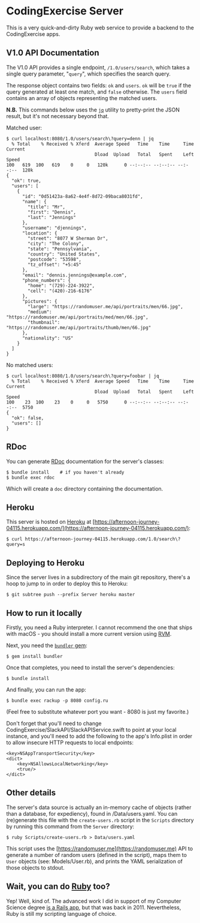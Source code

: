 # CodingExercise Server

This is a very quick-and-dirty Ruby web service to provide a backend to the CodingExercise apps.

## V1.0 API Documentation

The V1.0 API provides a single endpoint, `/1.0/users/search`, which takes a single query parameter, "`query`", which specifies the search query.

The response object contains two fields: `ok` and `users`. `ok` will be `true` if the query generated at least one match, and `false` otherwise. The `users` field contains an array of objects representing the matched users.

**N.B.** This commands below uses the [`jq`](https://stedolan.github.io/jq/) utility to pretty-print the JSON result, but it's not necessary beyond that.

Matched user:
```
$ curl localhost:8080/1.0/users/search\?query=denn | jq
  % Total    % Received % Xferd  Average Speed   Time    Time     Time  Current
                                 Dload  Upload   Total   Spent    Left  Speed
100   619  100   619    0     0   120k      0 --:--:-- --:--:-- --:--:--  120k
{
  "ok": true,
  "users": [
    {
      "id": "0d51423a-8a62-4e4f-8d72-09baca8031fd",
      "name": {
        "title": "Mr",
        "first": "Dennis",
        "last": "Jennings"
      },
      "username": "djennings",
      "location": {
        "street": "8077 W Sherman Dr",
        "city": "The Colony",
        "state": "Pennsylvania",
        "country": "United States",
        "postcode": "53598",
        "tz_offset": "+5:45"
      },
      "email": "dennis.jennings@example.com",
      "phone_numbers": {
        "home": "(729)-224-3922",
        "cell": "(420)-216-6176"
      },
      "pictures": {
        "large": "https://randomuser.me/api/portraits/men/66.jpg",
        "medium": "https://randomuser.me/api/portraits/med/men/66.jpg",
        "thumbnail": "https://randomuser.me/api/portraits/thumb/men/66.jpg"
      },
      "nationality": "US"
    }
  ]
}
```

No matched users:
```
$ curl localhost:8080/1.0/users/search\?query=foobar | jq 
  % Total    % Received % Xferd  Average Speed   Time    Time     Time  Current
                                 Dload  Upload   Total   Spent    Left  Speed
100    23  100    23    0     0   5750      0 --:--:-- --:--:-- --:--:--  5750
{
  "ok": false,
  "users": []
}
```

## RDoc

You can generate [RDoc](https://github.com/ruby/rdoc) documentation for the server's classes:

```
$ bundle install    # if you haven't already
$ bundle exec rdoc
```

Which will create a `doc` directory containing the documentation.

## Heroku

This server is hosted on [Heroku](https://heroku.com) at [https://afternoon-journey-04115.herokuapp.com/](https://afternoon-journey-04115.herokuapp.com/):

```
$ curl https://afternoon-journey-04115.herokuapp.com/1.0/search\?query=s
```

## Deploying to Heroku

Since the server lives in a subdirectory of the main git repository, there's a hoop to jump to in order to deploy this to Heroku:

```
$ git subtree push --prefix Server heroku master
```

## How to run it locally

Firstly, you need a Ruby interpreter. I cannot recommend the one that ships with macOS - you should install a more current version using [RVM](https://rvm.io).

Next, you need the [`bundler` gem](https://bundler.io/docs.html):

```
$ gem install bundler
```

Once that completes, you need to install the server's dependencies:

```
$ bundle install
```

And finally, you can run the app:

```
$ bundle exec rackup -p 8080 config.ru
```

(Feel free to substitute whatever port you want - 8080 is just my favorite.)

Don't forget that you'll need to change CodingExercise/SlackAPI/SlackAPIService.swift to point at your local instance, and you'll need to add the following to the app's Info.plist in order to allow insecure HTTP requests to local endpoints:

```
<key>NSAppTransportSecurity</key>
<dict>
	<key>NSAllowsLocalNetworking</key>
	<true/>
</dict>
```

## Other details

The server's data source is actually an in-memory cache of objects (rather than a database, for expediency), found in /Data/users.yaml. You can (re)generate this file with the `create-users.rb` script in the `Scripts` directory by running this command from the `Server` directory:

```
$ ruby Scripts/create-users.rb > Data/users.yaml
```

This script uses the [https://randomuser.me](https://randomuser.me) API to generate a number of random users (defined in the script), maps them to `User` objects (see: Models/User.rb), and prints the YAML serialization of those objects to stdout.

## Wait, you can do [Ruby](https://www.ruby-lang.org/en/) too?

Yep! Well, kind of. The advanced work I did in support of my Computer Science degree [is a Rails app](https://github.com/mattnunes/curriculum-planner-rails), but that was back in 2011. Nevertheless, Ruby is still my scripting language of choice.